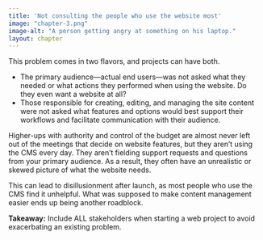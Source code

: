 ```yaml
---
title: 'Not consulting the people who use the website most'
image: "chapter-3.png"
image-alt: "A person getting angry at something on his laptop."
layout: chapter
---
```



This problem comes in two flavors, and projects can have both.

- The primary audience—actual end users—was not asked what they needed or what actions they performed when using the website. Do they even want a website at all?
- Those responsible for creating, editing, and managing the site content were not asked what features and options would best support their workflows and facilitate communication with their audience.

Higher-ups with authority and control of the budget are almost never left out of the meetings that decide on website features, but they aren’t using the CMS every day. They aren’t fielding support requests and questions from your primary audience. As a result, they often have an unrealistic or skewed picture of what the website needs.

This can lead to disillusionment after launch, as most people who use the CMS find it unhelpful. What was supposed to make content management easier ends up being another roadblock.

**Takeaway:** Include ALL stakeholders when starting a web project to avoid exacerbating an existing problem.
